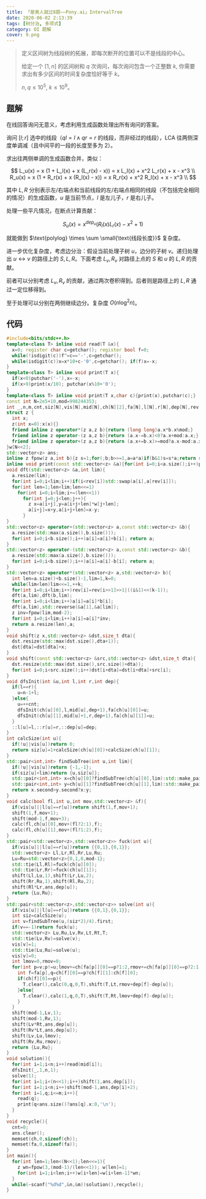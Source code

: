 ```yaml
---
title: 「是男人就过8题——Pony.ai」IntervalTree
date: 2020-06-02 2:13:39
tags: [树分治, 多项式]
category: OI 题解
cover: 9.png
---
```


> 定义区间树为线段树的拓展，即每次断开的位置可以不是线段的中心。
>
> 给定一个 $[1, n]$ 的区间树和 $q$ 次询问，每次询问包含一个正整数 $k$, 你需要求出有多少区间的时间复杂度恰好等于 $k$。
>
> $n, q\le 10^5,\ k\le 10^9$。

<!--more-->

## 题解

在线回答询问无意义，考虑利用生成函数处理出所有询问的答案。

询问 $[l;r]$ 选中的线段（$ql=l \land qr=r$ 的线段，而非经过的线段），LCA 往两侧深度单调减（且中间平的一段的长度至多为 $2$）。

求出往两侧单调的生成函数合并，类似：

$$
L_u(x) = x (1 + L_l(x) + x (L_r(x) - x)) = x L_l(x) + x^2 L_r(x) + x - x^3 \\
R_u(x) = x (1 + R_r(x) + x (R_l(x) - x)) = x R_r(x) + x^2 R_l(x) + x - x^3 \\
$$

其中 $L,R$ 分别表示左/右端点和当前线段的左/右端点相同的线段（不包括完全相同的情况）的生成函数，$u$ 是当前节点，$l$ 是左儿子，$r$ 是右儿子。

处理一些平凡情况，在断点计算贡献：

$$
S_u(x) = x^{dep_u} (R_l(x) L_r(x) - x^2 + 1)
$$

就能做到 $\text{polylog} \times \sum \small{\text{线段长度}}$ 复杂度。

进一步优化复杂度，考虑边分治：假设当前处理子树 $u$，边分的子树 $v$。递归处理出 $u \leftrightarrow v$ 的路径上的 $S,L,R$。下面考虑 $L_v,R_v$ 对路径上点的 $S$ 和 $u$ 的 $L,R$ 的贡献。

前者可以分别考虑 $L_v,R_v$ 的贡献，通过两次卷积得到。后者则是路径上的 $L,R$ 通过一定位移得到。

至于处理可以分别在两侧继续边分。复杂度 $O(n \log^2 n)$。

## 代码

```cpp
#include<bits/stdc++.h>
template<class T> inline void read(T &x){
  x=0; register char c=getchar(); register bool f=0;
  while(!isdigit(c))f^=c=='-',c=getchar();
  while(isdigit(c))x=x*10+c-'0',c=getchar(); if(f)x=-x;
}
template<class T> inline void print(T x){
  if(x<0)putchar('-'),x=-x;
  if(x>9)print(x/10); putchar(x%10+'0');
}
template<class T> inline void print(T x,char c){print(x),putchar(c);}
const int N=2e5+10,mod=998244353;
int _,n,m,cnt,siz[N],vis[N],mid[N],ch[N][2],fa[N],l[N],r[N],dep[N],rev[N<<2];
struct z {
  int x;
  z(int x=0):x(x){}
  friend inline z operator*(z a,z b){return (long long)a.x*b.x%mod;}
  friend inline z operator-(z a,z b){return (a.x-=b.x)<0?a.x+mod:a.x;}
  friend inline z operator+(z a,z b){return (a.x+=b.x)>=mod?a.x-mod:a.x;}
}w[N<<2];
std::vector<z> ans;
inline z fpow(z a,int b){z s=1;for(;b;b>>=1,a=a*a)if(b&1)s=s*a;return s;}
inline void print(const std::vector<z> &a){for(int i=0;i<a.size();i++)printf("%d ",a[i].x); printf("\n");}
void dft(std::vector<z> &a,int lim){
  a.resize(lim);
  for(int i=0;i<lim;i++)if(i<rev[i])std::swap(a[i],a[rev[i]]);
  for(int len=1;len<lim;len<<=1)
    for(int i=0;i<lim;i+=(len<<1))
      for(int j=0;j<len;j++){
        z x=a[i+j],y=a[i+j+len]*w[j+len];
        a[i+j]=x+y,a[i+j+len]=x-y;
      }
}
std::vector<z> operator+(std::vector<z> a,const std::vector<z> &b){
  a.resize(std::max(a.size(),b.size()));
  for(int i=0;i<b.size();i++)a[i]=a[i]+b[i]; return a;
}
std::vector<z> operator-(std::vector<z> a,const std::vector<z> &b){
  a.resize(std::max(a.size(),b.size()));
  for(int i=0;i<b.size();i++)a[i]=a[i]-b[i]; return a;
}
std::vector<z> operator*(std::vector<z> a,std::vector<z> b){
  int len=a.size()+b.size()-1,lim=1,k=0;
  while(lim<len)lim<<=1,++k;
  for(int i=0;i<lim;i++)rev[i]=rev[i>>1]>>1|((i&1)<<(k-1));
  dft(a,lim),dft(b,lim);
  for(int i=0;i<lim;i++)a[i]=a[i]*b[i];
  dft(a,lim),std::reverse(&a[1],&a[lim]);
  z inv=fpow(lim,mod-2);
  for(int i=0;i<lim;i++)a[i]=a[i]*inv;
  return a.resize(len),a;
}
void shift(z x,std::vector<z> &dst,size_t dta){
  dst.resize(std::max(dst.size(),dta+1));
  dst[dta]=dst[dta]+x;
}
void shift(const std::vector<z> &src,std::vector<z> &dst,size_t dta){
  dst.resize(std::max(dst.size(),src.size()+dta));
  for(int i=0;i<src.size();i++)dst[i+dta]=dst[i+dta]+src[i];
}
void dfsInit(int &u,int l,int r,int dep){
  if(l==r){
    u=n-1+l;
  }else{
    u=++cnt;
    dfsInit(ch[u][0],l,mid[u],dep+1),fa[ch[u][0]]=u;
    dfsInit(ch[u][1],mid[u]+1,r,dep+1),fa[ch[u][1]]=u;
  }
  ::l[u]=l,::r[u]=r,::dep[u]=dep;
}
int calcSize(int u){
  if(!u||vis[u])return 0;
  return siz[u]=1+calcSize(ch[u][0])+calcSize(ch[u][1]);
}
std::pair<int,int> findSubTree(int u,int lim){
  if(!u||vis[u])return {-1,-1};
  if(siz[u]<lim)return {u,siz[u]};
  std::pair<int,int> x=ch[u][0]?findSubTree(ch[u][0],lim):std::make_pair(-1,-1);
  std::pair<int,int> y=ch[u][1]?findSubTree(ch[u][1],lim):std::make_pair(-1,-1);
  return x.second>y.second?x:y;
}
void calc(bool fl,int u,int mov,std::vector<z> &f){
  if(vis[u]||l[u]==r[u])return shift(1,f,mov+1);
  shift(1,f,mov+1);
  shift(mod-1,f,mov+3);
  calc(fl,ch[u][0],mov+(fl?2:1),f);
  calc(fl,ch[u][1],mov+(fl?1:2),f);
}
std::pair<std::vector<z>,std::vector<z>> fuck(int u){
  if(vis[u]||l[u]==r[u])return {{0,1},{0,1}};
  std::vector<z> Ll,Lr,Rl,Rr,Lu,Ru;
  Lu=Ru=std::vector<z>{0,1,0,mod-1};
  std::tie(Ll,Rl)=fuck(ch[u][0]);
  std::tie(Lr,Rr)=fuck(ch[u][1]);
  shift(Ll,Lu,1),shift(Lr,Lu,2);
  shift(Rr,Ru,1),shift(Rl,Ru,2);
  shift(Rl*Lr,ans,dep[u]);
  return {Lu,Ru};
}
std::pair<std::vector<z>,std::vector<z>> solve(int u){
  if(vis[u]||l[u]==r[u])return {{0,1},{0,1}};
  int siz=calcSize(u);
  int v=findSubTree(u,(siz*2)/4).first;
  if(v==-1)return fuck(u);
  std::vector<z> Lu,Ru,Lv,Rv,Lt,Rt,T;
  std::tie(Lv,Rv)=solve(v);
  vis[v]=1;
  std::tie(Lu,Ru)=solve(u);
  vis[v]=0;
  int lmov=0,rmov=0;
  for(int p=v;p!=u;lmov+=ch[fa[p]][0]==p?1:2,rmov+=ch[fa[p]][0]==p?2:1,p=fa[p]){
    int f=fa[p],q=ch[f][0]==p?ch[f][1]:ch[f][0];
    if(ch[f][0]==p){
      T.clear(),calc(0,q,0,T),shift(T,Lt,rmov+dep[f]-dep[u]);
    }else{
      T.clear(),calc(1,q,0,T),shift(T,Rt,lmov+dep[f]-dep[u]);
    }
  }
  shift(mod-1,Lv,1);
  shift(mod-1,Rv,1);
  shift(Lv*Rt,ans,dep[u]);
  shift(Rv*Lt,ans,dep[u]);
  shift(Lv,Lu,lmov);
  shift(Rv,Ru,rmov);
  return {Lu,Ru};
}
void solution(){
  for(int i=1;i<n;i++)read(mid[i]);
  dfsInit(_,1,n,1);
  solve(1);
  for(int i=1;i<(n<<1);i++)shift(1,ans,dep[i]);
  for(int i=1;i<n;i++)shift(mod-1,ans,dep[i]+2);
  for(int i=1,q;i<=m;i++){
    read(q);
    print(q<ans.size()?ans[q].x:0,'\n');
  }
}
void recycle(){
  cnt=0;
  ans.clear();
  memset(ch,0,sizeof(ch));
  memset(fa,0,sizeof(fa));
}
int main(){
  for(int len=1;len<(N<<1);len<<=1){
    z wn=fpow(3,(mod-1)/(len<<1)); w[len]=1;
    for(int i=1;i<len;i++)w[i+len]=w[i+len-1]*wn;
  }
  while(~scanf("%d%d",&n,&m))solution(),recycle();
}
```